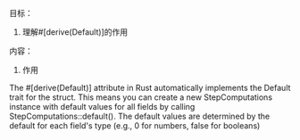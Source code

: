 目标：
1. 理解#[derive(Default)]的作用


内容：
1. 作用

The #[derive(Default)] attribute in Rust automatically implements the Default trait for the struct. This means you can create a new StepComputations instance with default values for all fields by calling StepComputations::default(). The default values are determined by the default for each field's type (e.g., 0 for numbers, false for booleans)


